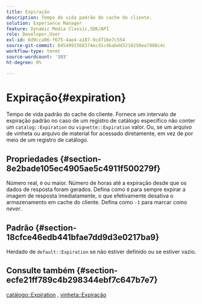 ```yaml
---
title: Expiração
description: Tempo de vida padrão do cache do cliente.
solution: Experience Manager
feature: Dynamic Media Classic,SDK/API
role: Developer,User
exl-id: 6d9cca06-f675-4ae4-a187-9cd716e7c554
source-git-commit: 8454991568374ecd1c4babdd3210250ea7988c4c
workflow-type: tm+mt
source-wordcount: '103'
ht-degree: 0%

---
```


# Expiração{#expiration}

Tempo de vida padrão do cache do cliente. Fornece um intervalo de expiração padrão no caso de um registro de catálogo específico não conter um `catalog::Expiration` ou `vignette::Expiration` valor. Ou, se um arquivo de vinheta ou arquivo de material for acessado diretamente, em vez de por meio de um registro de catálogo.

## Propriedades {#section-8e2bade105ec4905ae5c4911f500279f}

Número real, `0` ou maior. Número de horas até a expiração desde que os dados de resposta foram gerados. Defina como `0` para sempre expirar a imagem de resposta imediatamente, o que efetivamente desativa o armazenamento em cache do cliente. Defina como `-1` para marcar como *never*.

## Padrão {#section-18cfce46edb441bfae7dd9d3e0217ba9}

Herdado de `default::Expiration` se não estiver definido ou se estiver vazio.

## Consulte também {#section-ecfe21ff789c4b298344ebf7c647b7e7}

[catálogo::Expiration](../../../../../ir-api/material-cat/image-rendering-api-ref/c-ir-material-catalog/c-ir-material-data-reference/r-ir-expiration-dataref.md#reference-5e93943abff54c93bf85aae3b911a3ce) , [vinheta::Expiração](../../../../../ir-api/material-cat/image-rendering-api-ref/c-ir-material-catalog/c-ir-vignette-map-reference/r-ir-expiration-vignette.md#reference-df80829da93e4c0ab3f97a1792d9c74c)

